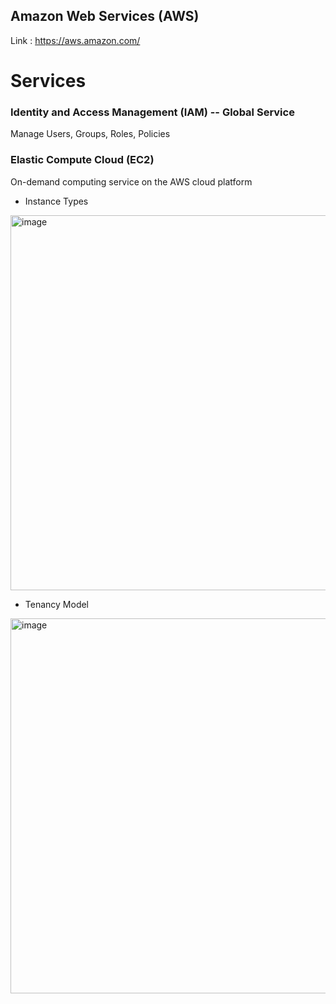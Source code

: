 ## Amazon Web Services (AWS)
Link : https://aws.amazon.com/
# Services

### Identity and Access Management (IAM) -- Global Service
Manage Users, Groups, Roles, Policies

### Elastic Compute Cloud (EC2) 
On-demand computing service on the AWS cloud platform

- Instance Types<br>
<img width="600" alt="image" src="https://github.com/user-attachments/assets/f2fdb6c3-9a40-4992-9c4c-9cf662010f68">

- Tenancy Model<br>
<img width="600" alt="image" src="https://github.com/user-attachments/assets/1d691ce6-ee47-47e2-b17b-24d2614fce0d">
